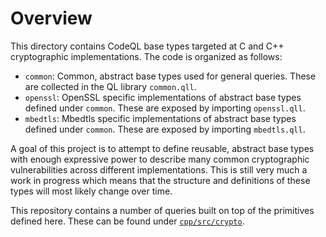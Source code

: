# Overview

This directory contains CodeQL base types targeted at C and C++
cryptographic implementations. The code is organized as follows:

  - `common`: Common, abstract base types used for general queries. These are
    collected in the QL library `common.qll`.
  - `openssl`: OpenSSL specific implementations of abstract base types
    defined under `common`. These are exposed by importing `openssl.qll`.
  - `mbedtls`: Mbedtls specific implementations of abstract base types
    defined under `common`. These are exposed by importing `mbedtls.qll`.

A goal of this project is to attempt to define reusable, abstract base types
with enough expressive power to describe many common cryptographic
vulnerabilities across different implementations. This is still very much
a work in progress which means that the structure and definitions of these
types will most likely change over time.

This repository contains a number of queries built on top of the primitives
defined here. These can be found under [`cpp/src/crypto`](../../../src/crypto).
